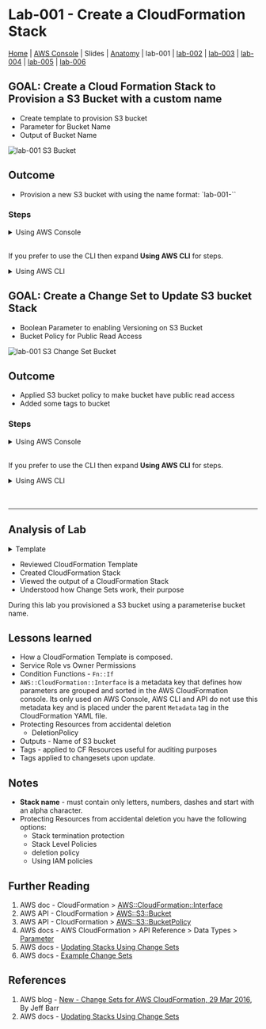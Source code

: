 
# Lab-001 - Create a CloudFormation Stack

[Home](../README.md) |
[AWS Console](https://console.aws.amazon.com) |
Slides |
[Anatomy](anatomy.md) |
lab-001 |
[lab-002](lab-002.md) |
[lab-003](lab-003.md) |
[lab-004](lab-004.md) |
[lab-005](lab-005.md) |
[lab-006](lab-006.md)


## GOAL: Create a Cloud Formation Stack to Provision a S3 Bucket with a custom name

* Create template to provision S3 bucket
* Parameter for Bucket Name
* Output of Bucket Name

![lab-001 S3 Bucket](https://raw.githubusercontent.com/sunil-tailor/lab_cloudformation/master/diagrams/lab-001-g1.png)

## Outcome

* Provision a new S3 bucket with using the name format: `lab-001-<YOUR NAME>``


### Steps

<details>
<summary>Using AWS Console</summary>
<br/>

__ALL services > Management Tools > CloudFormation__
- Click __'Create Stack'__ Button

__Select template:__
- Choose __"Upload a template to Amazon S3"__
- Upload file "lab-001-g1.yaml"
- Click __"Next"__

__Specify Details:__
- Stack Details > __Stack Name__ : `lab-001-<YOUR NAME>`
- Parameters:
   - Lab-001: S3 Bucket > __Bucket Name__ : `pg19-<YOUR NAME>`
- Click 'Next'

__Options:__
- Permissions > IAM Role: `pg19meetupLabsRole`
- Click 'Next'

__Review:__
- Check the settings
- Click __'Create'__

</details>


<br/>

If you prefer to use the CLI then expand __Using AWS CLI__ for steps.

<details>
 <summary>Using AWS CLI</summary>

#### Validate your template
```
aws cloudformation validate-template \
--template-body file://lab-001-g1.yaml \
--profile training
{
   "Parameters": []
}
```

#### Run

```
aws cloudformation create-stack \
--stackname lab-001-<YOUR NAME> \
--template-body file://lab-001_S3Bucket.yaml \
--parameters file://lab-001-parameters.json
```

##### Sample Parameter
```
[
 {
   "ParameterKey": "pS3BucketName",
   "ParameterValue": "pg19-<YOUR NAME>"
 }
]
```
</details>


## GOAL: Create a Change Set to Update S3 bucket Stack

* Boolean Parameter to enabling Versioning on S3 Bucket
* Bucket Policy for Public Read Access

![lab-001 S3 Change Set Bucket](https://raw.githubusercontent.com/sunil-tailor/lab_cloudformation/master/diagrams/lab-001-g2.png)

## Outcome
* Applied S3 bucket policy to make bucket have public read access
* Added some tags to bucket

### Steps

<details>
<summary>Using AWS Console</summary>
<br/>

__ALL services > Management Tools > CloudFormation__

- Click __'Actions__' > __'Create Change Set For New Stack'__ Button

__Choose a template:__
- Choose __"Upload a template to Amazon S3"__
- Upload file "lab-001-g2.yaml"
- Click __"Next"__

__Specify Details:__
- __Change set name__ : `lab-001-cs-<YOUR NAME>`
- __Description__ : `Change Set for lab-001, Goal 2.`
- Parameters:
   - __Bucket Name__ : `Leave as is`
   - __Enable Versioning__ : `true`
- Click 'Next'

__Options:__
- Tags:
  - Key: `Jira` Value: `OPS-19`
  - Key: `Dept.` Value: `OPS`
- Permissions > IAM Role: `pg19meetupLabsRole`
- Click 'Next'

__Review:__
- Check the settings
- Click __'Create change set'__
__Overview:__
- Have a look at the actual changes the CloudFormation template is going to make if you *Execute* this change set. If you decide not to then just *Delete* the change set from the *Other Actions* drop down menu.
</details>

<br/>

If you prefer to use the CLI then expand __Using AWS CLI__ for steps.

<details>
 <summary>Using AWS CLI</summary>

#### Validate your template
```
aws cloudformation validate-template \
--template-body file://lab-001-g2.yaml \
--profile training
{
   "Parameters": []
}
```

#### TIP: How to get `arn` for stack to Update
```
STACK_ARN=`aws cloudformation list-stacks | jq '.StackSummaries[]|select(.StackName=="pg19-iam-user") | select(.StackStatus!="DELETE_COMPLETE") | .StackId'`
```

#### Create a Change Set

__NOTE:__ Change the values `lab-001-<YOUR NAME>` and `lab-001-cs-<YOUR NAME>` with an appropriate values.

```
# aws cloudformation create-change-set \
--stack-name lab-001-<YOUR NAME> \
--change-set-name lab-001-cs-<YOUR NAME> \
--template-body file://lab-001-g2.yaml \
--tags Key=Jira,Value=OPS-21 \
Key=Dept.,Value=DevOps \
--parameters ParameterKey=pS3BucketName,ParameterValue=,UsePreviousValue=true \
ParameterKey=pEnableVersioning,ParameterValue=true \
--profile pg19 --region us-east-1
```
* `--stack-name` - You have a choice of providing the *Stack Name* or `ARN` for the stack.
* `--template-body` - the setting `file://lab-001-g2.yaml` make sure your in the lab folder itself.
* `--parameters` - using `UsePreviousValue=true` you must leave `ParameterValue` blank. This is because we are using the previous setting for this.


#### Execute Change Set
```
# aws cloudformation execute-change-set \
--change-set-name lab-001-cs-<YOUR NAME> \
--stack-name lab-001-<YOUR NAME> \
--profile pg19 --region us-east-1
```
</details>

<br/>
<br/>

---

## Analysis of Lab
<details>
 <summary>Template</summary>

 
```
1	AWSTemplateFormatVersion: '2010-09-09'
2	Description: Goal - Update S3 bucket add a policy document setting bucket to Public Read Access
3	Metadata:
4	  AWS::CloudFormation::Interface:
5	    ParameterGroups:
6	      - Label:
7	          default: "Lab-002: S3 Bucket"
8	        Parameters:
9	          - pS3BucketName
10	          - pEnableVersioning
11
12	    ParameterLabels:
13	      pS3BucketName:
14	        default: "Bucket Name"
15	      pEnableVersioning:
16	        default: "Enable Versioning"
17
18
19	Parameters:
20	  pS3BucketName:
21	    Description: Name of bucket, must be globally unique.
22	    Type: String
23	    Default: pg19.<YOUR NAME>
24
25	  pEnableVersioning:
26	    Description: Enable versioning
27	    Default: false
28	    Type: String
29	    AllowedValues: [true, false]
30
31	Conditions:
32	  EnableVersioning:
33	    !Equals [true, !Ref pEnableVersioning]
34
35	Resources:
36	  SampleBucketPolicy:
37	    Type: "AWS::S3::BucketPolicy"
38	    Properties:
39	      Bucket: !Ref pS3BucketName
40	      PolicyDocument:
41	        Statement:
42	          - Sid: PublicReadForGetBucketObjects
43	            Effect: "Allow"
44	            Principal: "*"
45	            Action: "s3:GetObject"
46	            Resource: !Sub "arn:aws:s3:::${pS3BucketName}/*"
47
48	  usecaseBucket:
49	    Type: AWS::S3::Bucket
50	    Properties:
51	      BucketName: !Ref pS3BucketName
52	      VersioningConfiguration:
53	        Status: !If [ EnableVersioning, "Enabled", "Suspended" ]
54	        # Using the Conditional to set a variable in a specific way.
55	      AccessControl: BucketOwnerFullControl
56	      Tags:
57	        - Key: "environmentname"
58	          Value: "development"
59	        - Key: "costcenter"
60	          Value: "0123456789"
61
62	Outputs:
63	  BucketName:
64	    Value: !Ref pS3BucketName
65	    Description: Name of the Amazon S3 bucket for Lab-001
```
</details>

- Reviewed CloudFormation Template
- Created CloudFormation Stack
- Viewed the output of a CloudFormation Stack
- Understood how Change Sets work, their purpose

During this lab you provisioned a S3 bucket using a parameterise bucket name.


## Lessons learned
* How a CloudFormation Template is composed.
* Service Role vs Owner Permissions
* Condition Functions - `Fn::If`
* `AWS::CloudFormation::Interface` is a metadata key that defines how parameters are grouped and sorted in the AWS CloudFormation console. Its only used on AWS Console, AWS CLI and API do not use this metadata key and is placed under the parent `Metadata` tag in the CloudFormation YAML file.
* Protecting Resources from accidental deletion
  - DeletionPolicy
* Outputs - Name of S3 bucket
* Tags - applied to CF Resources useful for auditing purposes
* Tags applied to changesets upon update.


## Notes
- __Stack name__ - must contain only letters, numbers, dashes and start with an alpha character.
- Protecting Resources from accidental deletion you have the following options:
    - Stack termination protection
    - Stack Level Policies
    - deletion policy
    - Using IAM policies



## Further Reading
1. AWS doc - CloudFormation > [AWS::CloudFormation::Interface](https://docs.aws.amazon.com/AWSCloudFormation/latest/UserGuide/aws-resource-cloudformation-interface.html)
1. AWS API - CloudFormation > [AWS::S3::Bucket](https://docs.aws.amazon.com/AWSCloudFormation/latest/UserGuide/aws-properties-s3-bucket.html)
1. AWS API - CloudFormation > [AWS::S3::BucketPolicy](https://docs.aws.amazon.com/AWSCloudFormation/latest/UserGuide/aws-properties-s3-policy.html)
1. AWS docs - AWS CloudFormation > API Reference > Data Types > [Parameter](https://docs.aws.amazon.com/AWSCloudFormation/latest/APIReference/API_Parameter.html˜˜)
1. AWS docs - [Updating Stacks Using Change Sets](https://docs.aws.amazon.com/AWSCloudFormation/latest/UserGuide/using-cfn-updating-stacks-changesets.html)
1. AWS docs - [Example Change Sets](https://docs.aws.amazon.com/AWSCloudFormation/latest/UserGuide/using-cfn-updating-stacks-changesets-samples.html)


## References
1. AWS blog - [New - Change Sets for AWS CloudFormation, 29 Mar 2016](https://aws.amazon.com/blogs/aws/new-change-sets-for-aws-cloudformation/), By Jeff Barr
1. AWS docs - [Updating Stacks Using Change Sets](https://docs.aws.amazon.com/AWSCloudFormation/latest/UserGuide/using-cfn-updating-stacks-changesets.html)
